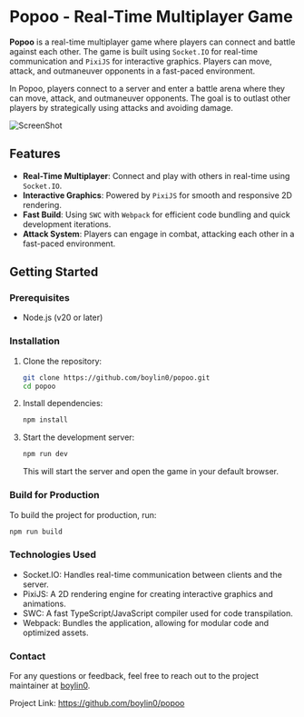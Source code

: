 # Popoo - Real-Time Multiplayer Game

**Popoo** is a real-time multiplayer game where players can connect and battle against each other. The game is built using `Socket.IO` for real-time communication and `PixiJS` for interactive graphics. Players can move, attack, and outmaneuver opponents in a fast-paced environment.

In Popoo, players connect to a server and enter a battle arena where they can move, attack, and outmaneuver opponents. The goal is to outlast other players by strategically using attacks and avoiding damage.

![ScreenShot](https://github.com/boylin0/popoo/blob/main/screenshots_1.gif?raw=true)

## Features

- **Real-Time Multiplayer**: Connect and play with others in real-time using `Socket.IO`.
- **Interactive Graphics**: Powered by `PixiJS` for smooth and responsive 2D rendering.
- **Fast Build**: Using `SWC` with `Webpack` for efficient code bundling and quick development iterations.
- **Attack System**: Players can engage in combat, attacking each other in a fast-paced environment.

## Getting Started

### Prerequisites

- Node.js (v20 or later)

### Installation

1. Clone the repository:

    ```bash
    git clone https://github.com/boylin0/popoo.git
    cd popoo
    ```

2. Install dependencies:

    ```bash
    npm install
    ```

3. Start the development server:

    ```bash
    npm run dev
    ```

   This will start the server and open the game in your default browser.

### Build for Production

To build the project for production, run:

```bash
npm run build
```

### Technologies Used

* Socket.IO: Handles real-time communication between clients and the server.
* PixiJS: A 2D rendering engine for creating interactive graphics and animations.
* SWC: A fast TypeScript/JavaScript compiler used for code transpilation.
* Webpack: Bundles the application, allowing for modular code and optimized assets.

### Contact

For any questions or feedback, feel free to reach out to the project maintainer at [boylin0](https://github.com/boylin0).

Project Link: https://github.com/boylin0/popoo
